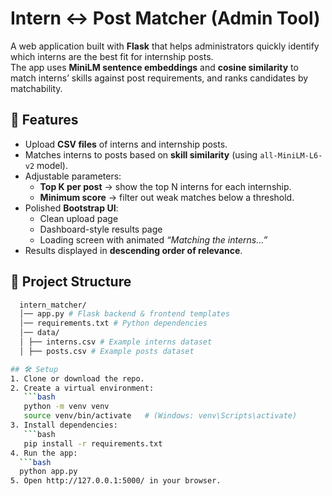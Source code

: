 # Intern ↔ Post Matcher (Admin Tool)

A web application built with **Flask** that helps administrators quickly identify which interns are the best fit for internship posts.  
The app uses **MiniLM sentence embeddings** and **cosine similarity** to match interns’ skills against post requirements, and ranks candidates by matchability.

## 🚀 Features
- Upload **CSV files** of interns and internship posts.
- Matches interns to posts based on **skill similarity** (using `all-MiniLM-L6-v2` model).
- Adjustable parameters:
  - **Top K per post** → show the top N interns for each internship.
  - **Minimum score** → filter out weak matches below a threshold.
- Polished **Bootstrap UI**:
  - Clean upload page
  - Dashboard-style results page
  - Loading screen with animated *“Matching the interns…”*
- Results displayed in **descending order of relevance**.

## 📂 Project Structure
```bash
  intern_matcher/
  │── app.py # Flask backend & frontend templates
  │── requirements.txt # Python dependencies
  │── data/
  │ ├── interns.csv # Example interns dataset
  │ ├── posts.csv # Example posts dataset

## 🛠️ Setup
1. Clone or download the repo.
2. Create a virtual environment:
   ```bash
   python -m venv venv
   source venv/bin/activate   # (Windows: venv\Scripts\activate)
3. Install dependencies:
   ```bash
   pip install -r requirements.txt
4. Run the app:
  ```bash
  python app.py
5. Open http://127.0.0.1:5000/ in your browser.
